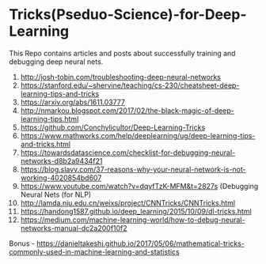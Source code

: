 # Tricks(Pseduo-Science)-for-Deep-Learning
This Repo contains articles and posts about successfully training and debugging deep neural nets.

1. http://josh-tobin.com/troubleshooting-deep-neural-networks
2. https://stanford.edu/~shervine/teaching/cs-230/cheatsheet-deep-learning-tips-and-tricks
3. https://arxiv.org/abs/1611.03777
4. http://nmarkou.blogspot.com/2017/02/the-black-magic-of-deep-learning-tips.html
5. https://github.com/Conchylicultor/Deep-Learning-Tricks
6. https://www.mathworks.com/help/deeplearning/ug/deep-learning-tips-and-tricks.html
7. https://towardsdatascience.com/checklist-for-debugging-neural-networks-d8b2a9434f21
8. https://blog.slavv.com/37-reasons-why-your-neural-network-is-not-working-4020854bd607
9. https://www.youtube.com/watch?v=dqyfTzK-MFM&t=2827s (Debugging Neural Nets (for NLP)
10. http://lamda.nju.edu.cn/weixs/project/CNNTricks/CNNTricks.html
11. https://handong1587.github.io/deep_learning/2015/10/09/dl-tricks.html
12. https://medium.com/machine-learning-world/how-to-debug-neural-networks-manual-dc2a200f10f2


Bonus - https://danieltakeshi.github.io/2017/05/06/mathematical-tricks-commonly-used-in-machine-learning-and-statistics
